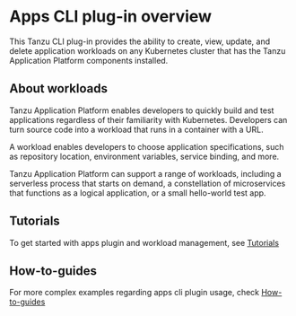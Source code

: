 # Apps CLI plug-in overview

This Tanzu CLI plug-in provides the ability to create, view, update, and delete application workloads on any Kubernetes cluster that has the Tanzu Application Platform components installed.

## <a id='about'></a>About workloads

Tanzu Application Platform enables developers to quickly build and test applications regardless of their familiarity with Kubernetes.
Developers can turn source code into a workload that runs in a container with a URL.

A workload enables developers to choose application specifications, such as repository location, environment variables, service binding, and more.

Tanzu Application Platform can support a range of workloads, including a serverless process that starts on demand, a constellation of microservices that functions as a logical application, or a small hello-world test app.

## <a id='tutorials'></a>Tutorials

To get started with apps plugin and workload management, see [Tutorials](tutorials.hbs.md)

## <a id='how-to-guides'></a>How-to-guides

For more complex examples regarding apps cli plugin usage, check [How-to-guides](how-to-examples.hbs.md)

<!-- describe each component and how they work together -->
